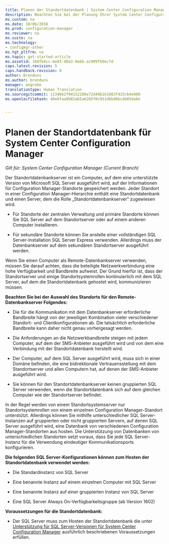 ```yaml
---
title: Planen der Standortdatenbank | System Center Configuration Manager
description: Beachten Sie bei der Planung Ihrer System Center Configuration Manager-Hierarchie die Standortdatenbank und den Standortdatenbankserver.
ms.custom: na
ms.date: 10/06/2016
ms.prod: configuration-manager
ms.reviewer: na
ms.suite: na
ms.technology:
- configmgr-other
ms.tgt_pltfrm: na
ms.topic: get-started-article
ms.assetid: 104fb4cc-6e83-40a3-8e6b-ac909fb9ec7d
caps.latest.revision: 5
caps.handback.revision: 0
author: Brenduns
ms.author: brenduns
manager: angrobe
translationtype: Human Translation
ms.sourcegitcommit: 1134bb2f04152288e72d40b1b1083f415cb4e900
ms.openlocfilehash: 40ebfaa9b82a65a6265f0c031dbbd0bcdb85da6e


---
```

# <a name="plan-for-the-site-database-for-system-center-configuration-manager"></a>Planen der Standortdatenbank für System Center Configuration Manager

*Gilt für: System Center Configuration Manager (Current Branch)*

Der Standortdatenbankserver ist ein Computer, auf dem eine unterstützte Version von Microsoft SQL Server ausgeführt wird, auf der Informationen für Configuration Manager-Standorte gespeichert werden. Jeder Standort in einer Configuration Manager-Hierarchie enthält eine Standortdatenbank und einen Server, dem die Rolle „Standortdatenbankserver“ zugewiesen wird.  

-   Für Standorte der zentralen Verwaltung und primäre Standorte können Sie SQL Server auf dem Standortserver oder auf einem anderen Computer installieren.  

-   Für sekundäre Standorte können Sie anstelle einer vollständigen SQL Server-Installation SQL Server Express verwenden. Allerdings muss der Datenbankserver auf dem sekundären Standortserver ausgeführt werden.  

Wenn Sie einen Computer als Remote-Datenbankserver verwenden, müssen Sie darauf achten, dass die beteiligte Netzwerkverbindung eine hohe Verfügbarkeit und Bandbreite aufweist. Der Grund hierfür ist, dass der Standortserver und einige Standortsystemrollen kontinuierlich mit dem SQL Server, auf dem die Standortdatenbank gehostet wird, kommunizieren müssen.  


**Beachten Sie bei der Auswahl des Standorts für den Remote-Datenbankserver Folgendes:**  

-   Die für die Kommunikation mit dem Datenbankserver erforderliche Bandbreite hängt von der jeweiligen Kombination vieler verschiedener Standort- und Clientkonfigurationen ab. Die tatsächlich erforderliche Bandbreite kann daher nicht genau vorhergesagt werden.  

-   Die Anforderungen an die Netzwerkbandbreite steigen mit jedem Computer, auf dem der SMS-Anbieter ausgeführt wird und von dem eine Verbindung mit der Standortdatenbank herstellt wird.  

-   Der Computer, auf dem SQL Server ausgeführt wird, muss sich in einer Domäne befinden, die eine bidirektionale Vertrauensstellung mit dem Standortserver und allen Computern hat, auf denen der SMS-Anbieter ausgeführt wird.  

-   Sie können für den Standortdatenbankserver keinen gruppierten SQL Server verwenden, wenn die Standortdatenbank sich auf dem gleichen Computer wie der Standortserver befindet.  


In der Regel werden von einem Standortsystemserver nur Standortsystemrollen von einem einzelnen Configuration Manager-Standort unterstützt. Allerdings können Sie mithilfe unterschiedlicher SQL Server-Instanzen auf gruppierten oder nicht gruppierten Servern, auf denen SQL Server ausgeführt wird, eine Datenbank von verschiedenen Configuration Manager-Standorten aus hosten. Die Unterstützung von Datenbanken von unterschiedlichen Standorten setzt voraus, dass Sie jede SQL Server-Instanz für die Verwendung eindeutiger Kommunikationsports konfigurieren.  


**Die folgenden SQL Server-Konfigurationen können zum Hosten der Standortdatenbank verwendet werden:**  

-   Die Standardinstanz von SQL Server  

-   Eine benannte Instanz auf einem einzelnen Computer mit SQL Server  

-   Eine benannte Instanz auf einer gruppierten Instanz von SQL Server  

-   Eine SQL Server Always On-Verfügbarkeitsgruppe (ab Version 1602)


**Voraussetzungen für die Standortdatenbank:**  

-   Der SQL Server muss zum Hosten der Standortdatenbank die unter [Unterstützung für SQL Server-Versionen für System Center Configuration Manager](../../../core/plan-design/configs/support-for-sql-server-versions.md) ausführlich beschriebenen Voraussetzungen erfüllen.  



<!--HONumber=Nov16_HO1-->


